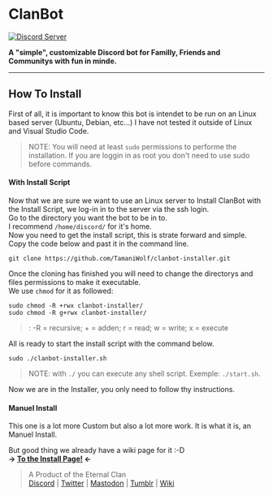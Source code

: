 # ClanBot
[![Discord Server](https://img.shields.io/discord/720746186788831323?color=%237289da&label=discord&logo=discord&style=flat-square)](https://discord.gg/6qcehmM)

**A "simple", customizable Discord bot for Familly, Friends and Communitys with fun in minde.**

***
## How To Install
First of all, it is important to know this bot is intendet to be run on an Linux based server (Ubuntu, Debian, etc...) I have not tested it outside of Linux and Visual Studio Code. 

> NOTE: You will need at least `sudo` permissions to performe the installation. If you are loggin in as root you don't need to use sudo before commands.

#### With Install Script
Now that we are sure we want to use an Linux server to Install ClanBot with the Install Script, we log-in in to the server via the ssh login.<br>
Go to the directory you want the bot to be in to.<br>
I recommend `/home/discord/` for it's home.<br>
Now you need to get the install script, this is strate forward and simple. Copy the code below and past it in the command line.<br>

```
git clone https://github.com/TamaniWolf/clanbot-installer.git
``` 
Once the cloning has finished you will need to change the directorys and files permissions to make it executable.<br>
We use `chmod` for it as followed:<br>
```
sudo chmod -R +rwx clanbot-installer/
sudo chmod -R g+rwx clanbot-installer/
```
> : -R = recursive; + = adden; r = read; w = write; x = execute

All is ready to start the install script with the command below.
```
sudo ./clanbot-installer.sh
``` 
> NOTE: with `./` you can execute any shell script. Exemple: `./start.sh`.

Now we are in the Installer, you only need to follow thy instructions.<br>


#### Manuel Install
This one is a lot more Custom but also a lot more work. It is what it is, an Manuel Install.<br>

But good thing we already have a wiki page for it :-D<br>
**-> [To the Install Page!](https://github.com/TamaniWolf/ClanBot/wiki/installation-and-setup) <-**<br>



> A Product of the Eternal Clan <br> [Discord](https://discord.gg/6qcehmM) | [Twitter](https://twitter.com/RealTweetWolf) | [Mastodon](https://mastodon.social/@tamaniwolf) | [Tumblr](https://www.tumblr.com/eternalclan) | [Wiki](https://github.com/TamaniWolf/ClanBot/wiki)